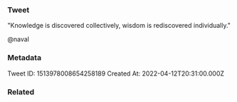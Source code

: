 ### Tweet
"Knowledge is discovered collectively, wisdom is rediscovered individually."

@naval

### Metadata
Tweet ID: 1513978008654258189
Created At: 2022-04-12T20:31:00.000Z

### Related

